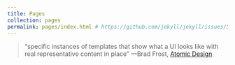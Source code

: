 ```yaml
---
title: Pages
collection: pages
permalink: pages/index.html # https://github.com/jekyll/jekyll/issues/5023
---
```


> “specific instances of templates that show what a UI looks like with real representative content in place”
> —Brad Frost, [Atomic Design](http://atomicdesign.bradfrost.com/chapter-2/#pages)
